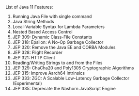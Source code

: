 List of Java 11 Features:

1. Running Java File with single command
2. Java String Methods
3. Local-Variable Syntax for Lambda Parameters
4. Nested Based Access Control
5. JEP 309: Dynamic Class-File Constants
6. JEP 318: Epsilon: A No-Op Garbage Collector
7. JEP 320: Remove the Java EE and CORBA Modules
8. JEP 328: Flight Recorder
9. JEP 321: HTTP Client
10. Reading/Writing Strings to and from the Files
11. JEP 329: ChaCha20 and Poly1305 Cryptographic Algorithms
12. JEP 315: Improve Aarch64 Intrinsics
13. JEP 333: ZGC: A Scalable Low-Latency Garbage Collector (Experimental)
14. JEP 335: Deprecate the Nashorn JavaScript Engine
